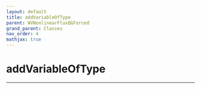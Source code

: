 ```yaml
---
layout: default
title: addVariableOfType
parent: WVNonlinearFluxQGForced
grand_parent: Classes
nav_order: 4
mathjax: true
---
```


#  addVariableOfType




---

